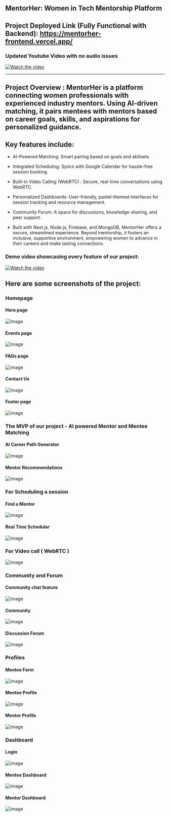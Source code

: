 ## MentorHer: Women in Tech Mentorship Platform
## Project Deployed Link (Fully Functional with Backend): https://mentorher-frontend.vercel.app/ 
### Updated Youtube Video with no audio issues  

[![Watch the video](https://github.com/user-attachments/assets/1054b93e-a3a1-41b5-80f1-7e5c4bcc3146)](https://youtu.be/jioho7wfhWI?si=M0XLIIkMc6rDxmAV)



---

## Project Overview : MentorHer is a platform connecting women professionals with experienced industry mentors. Using AI-driven matching, it pairs mentees with mentors based on career goals, skills, and aspirations for personalized guidance. 

## Key features include:

- AI-Powered Matching: Smart pairing based on goals and skillsets.

- Integrated Scheduling: Syncs with Google Calendar for hassle-free session booking.

- Built-in Video Calling (WebRTC) : Secure, real-time conversations using WebRTC.

- Personalized Dashboards: User-friendly, pastel-themed interfaces for session tracking and resource management.

- Community Forum: A space for discussions, knowledge-sharing, and peer support.

- Built with Next.js, Node.js, Firebase, and MongoDB, MentorHer offers a secure, streamlined experience. Beyond mentorship, it fosters an inclusive, supportive environment, empowering women to advance in their careers and make lasting connections.

### Demo video showcasing every feature of our project: 

[![Watch the video](https://github.com/user-attachments/assets/d90c066c-2650-4176-ae22-23e8e069d282)](https://github.com/user-attachments/assets/f03daf90-925d-404b-abf7-9cd0aab69adb)


## Here are some screenshots of the project:

### Homepage  

#### Hero page  

![image](https://github.com/user-attachments/assets/0672114a-6332-45e0-8fde-763e6deb2b00)

#### Events page  

![image](https://github.com/user-attachments/assets/821bbc1d-add9-4849-abce-9393d430c801)

#### FAQs page  

![image](https://github.com/user-attachments/assets/0d7322c2-fcb7-4e2c-b163-adafd08deb19)

#### Contact Us  

![image](https://github.com/user-attachments/assets/ba318be2-dfb6-4e63-8b55-5c7e2fa13df5)

#### Footer page

![image](https://github.com/user-attachments/assets/27c23d97-66ee-482f-a9ec-1f14a6c44467)  


### The MVP of our project - AI powered Mentor and Mentee Matching

#### AI Career Path Generator 

![image](https://github.com/user-attachments/assets/727f8c89-0be1-45e5-a26e-2d95a2320148)

#### Mentor Recommendations

![image](https://github.com/user-attachments/assets/12a06b3d-13ed-4dd5-aee5-4f88345eb2a0)  


### For Scheduling a session 

#### Find a Mentor

![image](https://github.com/user-attachments/assets/9bdcff88-8abc-4364-81dc-9868b0a3f63f)  

#### Real Time Schedular

![image](https://github.com/user-attachments/assets/8c6f7383-c0df-4266-9f9e-eb88a77d550f)


### For Video call ( WebRTC )

![image](https://github.com/user-attachments/assets/fda3d48d-60d1-4cfb-98d6-2ee012a1685c)


### Community and Forum

#### Community chat feature

![image](https://github.com/user-attachments/assets/0aa2ff81-3e1c-41e6-9b24-6ce0d4838352)

#### Community

![image](https://github.com/user-attachments/assets/59840dae-4e8d-461c-b8d8-4a7fa917b46f)

#### Discussion Forum

![image](https://github.com/user-attachments/assets/1ccc2bf5-2461-40ca-89d6-c2972b8a8bd0)


### Profiles

#### Mentee Form

![image](https://github.com/user-attachments/assets/f17b094b-cd20-4273-b468-1691ecd98503)

#### Mentee Profile

![image](https://github.com/user-attachments/assets/e49eb455-0368-4dc7-8e66-4c14a3d2bbbd)

#### Mentor Profile

![image](https://github.com/user-attachments/assets/a56556a1-85d5-408a-9ece-73d3995ab0c4)


### Dashboard

#### Login

![image](https://github.com/user-attachments/assets/996b9aad-8d6d-4075-a782-857a81b82618)

#### Mentee Dashboard

![image](https://github.com/user-attachments/assets/44813860-c64b-40a6-b92f-b18152c12339)

#### Mentor Dashboard

![image](https://github.com/user-attachments/assets/a1fd7dfe-9b81-4af6-95ed-f8e622dedd72)












